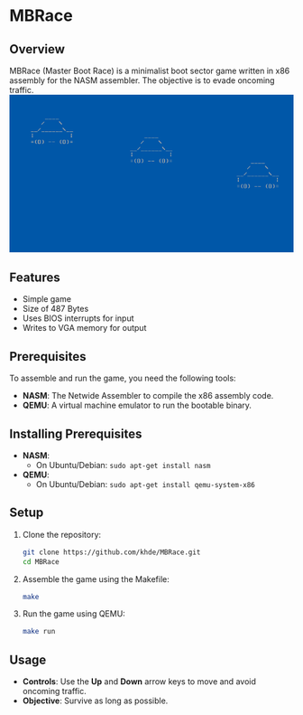 # MBRace

## Overview
MBRace (Master Boot Race) is a minimalist boot sector game written in x86 assembly for the NASM assembler. The objective is to evade oncoming traffic.
![image](image.png)

## Features
- Simple game
- Size of 487 Bytes
- Uses BIOS interrupts for input
- Writes to VGA memory for output

## Prerequisites
To assemble and run the game, you need the following tools:
- **NASM**: The Netwide Assembler to compile the x86 assembly code.
- **QEMU**: A virtual machine emulator to run the bootable binary.

## Installing Prerequisites
- **NASM**:
  - On Ubuntu/Debian: `sudo apt-get install nasm`
- **QEMU**:
  - On Ubuntu/Debian: `sudo apt-get install qemu-system-x86`

## Setup
1. Clone the repository:
   ```bash
   git clone https://github.com/khde/MBRace.git
   cd MBRace
   ```
2. Assemble the game using the Makefile:
   ```bash
   make
   ```
3. Run the game using QEMU:
   ```bash
   make run
   ```

## Usage
- **Controls**: Use the **Up** and **Down** arrow keys to move and avoid oncoming traffic.
- **Objective**: Survive as long as possible.
